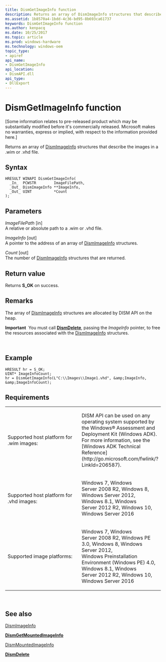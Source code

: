 ```yaml
---
title: DismGetImageInfo function
description: Returns an array of DismImageInfo structures that describe the images in a .wim or .vhd file.
ms.assetid: 1b8570a4-1bdd-4c36-bd95-8b693ca61737
keywords: DismGetImageInfo function
ms.author: kenpacq
ms.date: 10/25/2017
ms.topic: article
ms.prod: windows-hardware
ms.technology: windows-oem
topic_type: 
- apiref
api_name: 
- DismGetImageInfo
api_location: 
- DismAPI.dll
api_type: 
- DllExport
---
```


# DismGetImageInfo function


\[Some information relates to pre-released product which may be substantially modified before it's commercially released. Microsoft makes no warranties, express or implied, with respect to the information provided here.\]

Returns an array of [DismImageInfo](dismimageinfo-structure.md) structures that describe the images in a .wim or .vhd file.

Syntax
---

```
HRESULT WINAPI DismGetImageInfo(
  _In_  PCWSTR        ImageFilePath,
  _Out_ DismImageInfo **ImageInfo,
  _Out_ UINT          *Count
);
```

Parameters
-------

*ImageFilePath* \[in\]  
A relative or absolute path to a .wim or .vhd file.

*ImageInfo* \[out\]  
A pointer to the address of an array of [DismImageInfo](dismimageinfo-structure.md) structures.

*Count* \[out\]  
The number of [DismImageInfo](dismimageinfo-structure.md) structures that are returned.

Return value
---------

Returns **S\_OK** on success.

## <span id="Remarks"></span><span id="remarks"></span><span id="REMARKS"></span>Remarks


The array of [DismImageInfo](dismimageinfo-structure.md) structures are allocated by DISM API on the heap.

**Important**  You must call [**DismDelete**](dismdelete-function.md), passing the *ImageInfo* pointer, to free the resources associated with the [DismImageInfo](dismimageinfo-structure.md) structures.

 

## <span id="Example"></span><span id="example"></span><span id="EXAMPLE"></span>Example


```
HRESULT hr = S_OK; 
UINT* ImageInfoCount; 
hr = DismGetImageInfo(L"C:\\Images\\Image1.vhd", &amp;ImageInfo, &amp;ImageInfoCount);
```

## <span id="Requirements"></span><span id="requirements"></span><span id="REQUIREMENTS"></span>Requirements


<table>
<colgroup>
<col width="50%" />
<col width="50%" />
</colgroup>
<tbody>
<tr class="odd">
<td><p>Supported host platform for .wim images:</p></td>
<td><p>DISM API can be used on any operating system supported by the Windows® Assessment and Deployment Kit (Windows ADK). For more information, see the [Windows ADK Technical Reference](http://go.microsoft.com/fwlink/?LinkId=206587).</p></td>
</tr>
<tr class="even">
<td><p>Supported host platform for .vhd images:</p></td>
<td><p>Windows 7, Windows Server 2008 R2, Windows 8, Windows Server 2012, Windows 8.1, Windows Server 2012 R2, Windows 10, Windows Server 2016</p></td>
</tr>
<tr class="odd">
<td><p>Supported image platforms:</p></td>
<td><p>Windows 7, Windows Server 2008 R2, Windows PE 3.0, Windows 8, Windows Server 2012, Windows Preinstallation Environment (Windows PE) 4.0, Windows 8.1, Windows Server 2012 R2, Windows 10, Windows Server 2016</p></td>
</tr>
</tbody>
</table>

 

## <span id="see_also"></span>See also


[DismImageInfo](dismimageinfo-structure.md)

[**DismGetMountedImageInfo**](dismgetmountedimageinfo-function.md)

[DismMountedImageInfo](dismmountedimageinfo-structure.md)

[**DismDelete**](dismdelete-function.md)

 

 




